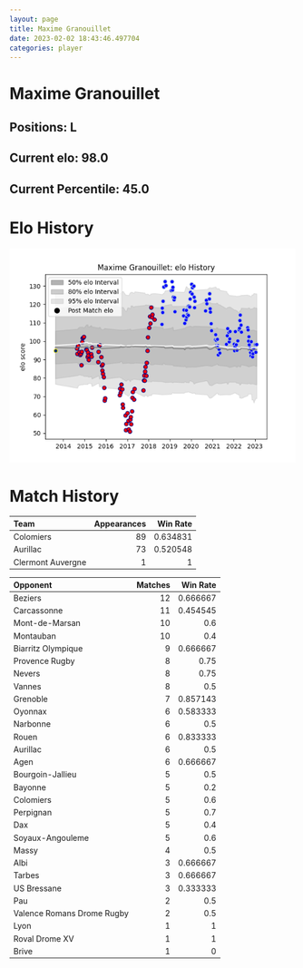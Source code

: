 ```yaml
---  
layout: page  
title: Maxime Granouillet  
date: 2023-02-02 18:43:46.497704  
categories: player  
---
```

# Maxime Granouillet

## Positions: L

## Current elo: 98.0

## Current Percentile: 45.0

# Elo History


![elo history](history_MaximeGranouillet.png)
# Match History


| Team              |   Appearances |   Win Rate |
|:------------------|--------------:|-----------:|
| Colomiers         |            89 |   0.634831 |
| Aurillac          |            73 |   0.520548 |
| Clermont Auvergne |             1 |   1        |

| Opponent                   |   Matches |   Win Rate |
|:---------------------------|----------:|-----------:|
| Beziers                    |        12 |   0.666667 |
| Carcassonne                |        11 |   0.454545 |
| Mont-de-Marsan             |        10 |   0.6      |
| Montauban                  |        10 |   0.4      |
| Biarritz Olympique         |         9 |   0.666667 |
| Provence Rugby             |         8 |   0.75     |
| Nevers                     |         8 |   0.75     |
| Vannes                     |         8 |   0.5      |
| Grenoble                   |         7 |   0.857143 |
| Oyonnax                    |         6 |   0.583333 |
| Narbonne                   |         6 |   0.5      |
| Rouen                      |         6 |   0.833333 |
| Aurillac                   |         6 |   0.5      |
| Agen                       |         6 |   0.666667 |
| Bourgoin-Jallieu           |         5 |   0.5      |
| Bayonne                    |         5 |   0.2      |
| Colomiers                  |         5 |   0.6      |
| Perpignan                  |         5 |   0.7      |
| Dax                        |         5 |   0.4      |
| Soyaux-Angouleme           |         5 |   0.6      |
| Massy                      |         4 |   0.5      |
| Albi                       |         3 |   0.666667 |
| Tarbes                     |         3 |   0.666667 |
| US Bressane                |         3 |   0.333333 |
| Pau                        |         2 |   0.5      |
| Valence Romans Drome Rugby |         2 |   0.5      |
| Lyon                       |         1 |   1        |
| Roval Drome XV             |         1 |   1        |
| Brive                      |         1 |   0        |